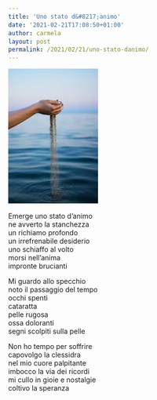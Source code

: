 ```yaml
---
title: 'Uno stato d&#8217;animo'
date: '2021-02-21T17:08:50+01:00'
author: carmela
layout: post
permalink: /2021/02/21/uno-stato-danimo/
---
```


![](/assets/img/2021/02/images-1.jpgclessidra.jpg)

Emerge uno stato d’animo  
ne avverto la stanchezza  
un richiamo profondo  
un irrefrenabile desiderio  
uno schiaffo al volto  
morsi nell’anima  
impronte brucianti

Mi guardo allo specchio  
noto il passaggio del tempo  
occhi spenti  
cataratta  
pelle rugosa  
ossa doloranti  
segni scolpiti sulla pelle

Non ho tempo per soffrire  
capovolgo la clessidra  
nel mio cuore palpitante  
imbocco la via dei ricordi  
mi cullo in gioie e nostalgie  
coltivo la speranza